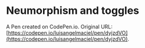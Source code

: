 # Neumorphism and toggles

A Pen created on CodePen.io. Original URL: [https://codepen.io/luisangelmaciel/pen/dyjzdVO](https://codepen.io/luisangelmaciel/pen/dyjzdVO).

